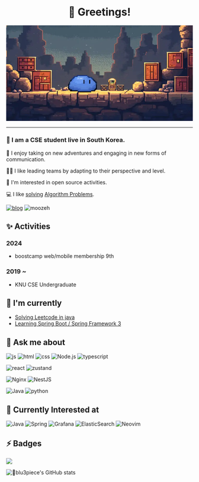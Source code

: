 

<h1 align="center">👋 Greetings!</h1>

<!--
**johannblue/johannblue** is a ✨ _special_ ✨ repository because its `README.md` (this file) appears on your GitHub profile.

Here are some ideas to get you started:

- 🔭 I’m currently working on ...
- 🌱 I’m currently learning ...
- 👯 I’m looking to collaborate on ...
- 🤔 I’m looking for help with ...
- 💬 Ask me about ...
- 📫 How to reach me: ...
- 😄 Pronouns: ...
- ⚡ Fun fact: ...
-->

<div align="center">
  <img alt="social-card" src="https://raw.githubusercontent.com/moozeh/blog/refs/heads/main/assets/default-thumbnail.webp" />
</div>

---

### 🌃 I am a CSE student live in South Korea.



🧗 I enjoy taking on new adventures and engaging in new forms of communication.

🚴‍♂️ I like leading teams by adapting to their perspective and level.

👥 I'm interested in open source activities.

💻 I like [solving](https://github.com/moozeh/leetcode-java) [Algorithm Problems](https://github.com/moozeh/boj-solution).
  
<a href="https://blog.moozeh.org">![blog](https://img.shields.io/badge/blog-active-green)</a>
<img src="https://komarev.com/ghpvc/?username=moozeh&label=Profile%20views&color=cbece4&style=flat" alt="moozeh" />





<!--
- Although I haven't made any commits to public repositories yet, I'm eager to contribute!

- Feel free to contact me! 😁
-->
## ✨ Activities

### 2024

- boostcamp web/mobile membership 9th

### 2019 ~

- KNU CSE Undergraduate

## 🌃 I'm currently

- [Solving Leetcode in java](https://github.com/moozeh/leetcode-java)
- [Learning Spring Boot / Spring Framework 3](https://github.com/moozeh/spring-boot-tutorial)

## 💬 Ask me about

![js](https://img.shields.io/badge/JavaScript-F7DF1E?style=for-the-badge&logo=JavaScript&logoColor=white)
![html](https://img.shields.io/badge/HTML-239120?style=for-the-badge&logo=html5&logoColor=white)
![css](https://img.shields.io/badge/CSS-239120?&style=for-the-badge&logo=css3&logoColor=white)
![Node.js](https://img.shields.io/badge/-Node.js-339933?style=for-the-badge&logo=node.js&logoColor=fff)
![typescript](https://img.shields.io/badge/TypeScript-007ACC?style=for-the-badge&logo=typescript&logoColor=white)

![react](https://img.shields.io/badge/React-20232A?style=for-the-badge&logo=react&logoColor=61DAFB)
![zustand](https://img.shields.io/badge/zustand-%2320232a.svg?style=for-the-badge&logo=react&logoColor=%2361DAFB)

![Nginx](https://img.shields.io/badge/nginx-%23009639.svg?style=for-the-badge&logo=nginx&logoColor=white)
![NestJS](https://img.shields.io/badge/nestjs-%23E0234E.svg?style=for-the-badge&logo=nestjs&logoColor=white)

![Java](https://img.shields.io/badge/java-%23ED8B00.svg?style=for-the-badge&logo=openjdk&logoColor=white)
![python](https://img.shields.io/badge/Python-14354C?style=for-the-badge&logo=python&logoColor=white)

## 🌱 Currently Interested at

![Java](https://img.shields.io/badge/java-%23ED8B00.svg?style=for-the-badge&logo=openjdk&logoColor=white)
![Spring](https://img.shields.io/badge/spring-%236DB33F.svg?style=for-the-badge&logo=spring&logoColor=white)
![Grafana](https://img.shields.io/badge/grafana-%23F46800.svg?style=for-the-badge&logo=grafana&logoColor=white)
![ElasticSearch](https://img.shields.io/badge/-ElasticSearch-005571?style=for-the-badge&logo=elasticsearch)
![Neovim](https://img.shields.io/badge/NeoVim-%2357A143.svg?&style=for-the-badge&logo=neovim&logoColor=white)

## ⚡ Badges

<img align="center" src="http://mazassumnida.wtf/api/v2/generate_badge?boj=blu3fishez">

![blu3piece's GitHub stats](https://github-readme-stats.vercel.app/api?username=moozeh&theme=dark)
